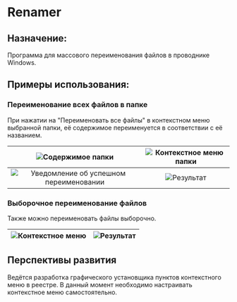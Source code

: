 # Renamer
## Назначение:
Программа для массового переименования файлов в проводнике Windows.

## Примеры использования:
### Переименование всех файлов в папке
При нажатии на "Переименовать все файлы" в контекстном меню выбранной папки, её содержимое переименуется в соответствии с её названием.

|![Содержимое папки](".\Screenshots\1.1.png")|![Контекстное меню папки](".\Screenshots\1.2.png")|
|:-:|:-:|
|![Уведомление об успешном переименовании](".\Screenshots\1.3.png")|![Результат](".\Screenshots\1.4.png")|

### Выборочное переименование файлов
Также можно переименовать файлы выборочно.

|![Контекстное меню](".\Screenshots\2.1.png")|![Результат](".\Screenshots\2.2.png")|
|:-:|:-:|

## Перспективы развития
Ведётся разработка графического установщика пунктов контекстного меню в реестре. В данный момент необходимо настраивать контекстное меню самостоятельно.